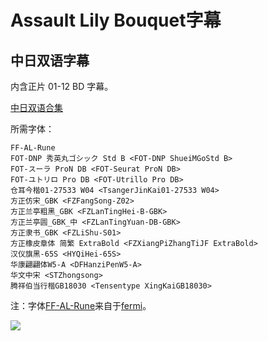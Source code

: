 # Assault Lily Bouquet字幕

## 中日双语字幕

内含正片 01-12 BD 字幕。

[中日双语合集](https://github.com/Nekomoekissaten-SUB/Nekomoekissaten-MIR-Subs/raw/master/Assault_Lily/Assault_Lily_BD_JPCH.7z)

所需字体：
```
FF-AL-Rune
FOT-DNP 秀英丸ゴシック Std B <FOT-DNP ShueiMGoStd B>
FOT-スーラ ProN DB <FOT-Seurat ProN DB>
FOT-ユトリロ Pro DB <FOT-Utrillo Pro DB>
仓耳今楷01-27533 W04 <TsangerJinKai01-27533 W04>
方正仿宋_GBK <FZFangSong-Z02>
方正兰亭粗黑_GBK <FZLanTingHei-B-GBK>
方正兰亭圆_GBK_中 <FZLanTingYuan-DB-GBK>
方正隶书_GBK <FZLiShu-S01>
方正橡皮章体 简繁 ExtraBold <FZXiangPiZhangTiJF ExtraBold>
汉仪旗黑-65S <HYQiHei-65S>
华康翩翩体W5-A <DFHanziPenW5-A>
华文中宋 <STZhongsong>
腾祥伯当行楷GB18030 <Tensentype XingKaiGB18030>
```

注：字体[FF-AL-Rune](https://github.com/Nekomoekissaten-SUB/Nekomoekissaten-MIR-Subs/raw/master/Assault_Lily/FF-AL-Rune.ttf)来自于[fermi](https://booth.pm/zh-cn/items/2441452)。

![](poster.png)

